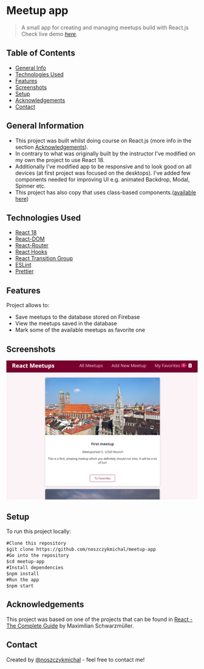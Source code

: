 # Meetup app

> A small app for creating and managing meetups build with React.js  
> Check live demo [_here_](https://meetup-app-ca8e7.web.app/).

## Table of Contents

- [General Info](#general-information)
- [Technologies Used](#technologies-used)
- [Features](#features)
- [Screenshots](#screenshots)
- [Setup](#setup)
- [Acknowledgements](#acknowledgements)
- [Contact](#contact)

## General Information

- This project was built whilst doing course on React.js (more info in the section [Acknowledgements](#acknowledgements)).
- In contrary to what was originally built by the instructor I've modified on my own the project to use React 18.
- Additionally I've modified app to be responsive and to look good on all devices (at first project was focused on the desktops). I've added few components needed for improving UI e.g. animated Backdrop, Modal, Spinner etc.
- This project has also copy that uses class-based components.([available here](https://github.com/noszczykmichal/meetup-app__with-class-based-components))

## Technologies Used

- [React 18](https://reactjs.org/blog/2022/03/29/react-v18.html)
- [React-DOM](https://www.npmjs.com/package/react-dom)
- [React-Router](https://github.com/remix-run/react-router)
- [React Hooks](https://reactjs.org/docs/hooks-intro.html)
- [React Transition Group](https://reactcommunity.org/react-transition-group/)
- [ESLint](https://www.npmjs.com/package/eslint)
- [Prettier](https://www.npmjs.com/package/prettier)

## Features

Project allows to:

- Save meetups to the database stored on Firebase
- View the meetups saved in the database
- Mark some of the available meetups as favorite one

## Screenshots

![Example screenshot](./img/screenshot.png)

## Setup

To run this project locally:

```
#Clone this repository
$git clone https://github.com/noszczykmichal/meetup-app
#Go into the repository
$cd meetup-app
#Install dependencies
$npm install
#Run the app
$npm start
```

## Acknowledgements

This project was based on one of the projects that can be found in [React - The Complete Guide](https://www.udemy.com/course/react-the-complete-guide-incl-redux/) by Maximilian Schwarzmüller.

## Contact

Created by [@noszczykmichal](https://noszczykmichal.github.io/portfolio/index.html#contact) - feel free to contact me!
